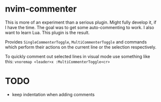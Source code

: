 # nvim-commenter

This is more of an experiment than a serious plugin. Might fully develop it, if I have the time.
The goal was to get some auto-commenting to work. I also want to learn Lua. This plugin is the result.

Provides `SingleCommenterToggle`, `MultiCommenterToggle` and commands which perform their actions on the current line or the selection respectively.

To quickly comment out selected lines in visual mode use something like this: `vnoremap <leader>x :MultiCommenterToggle<cr>`

# TODO

* keep indentation when adding comments
